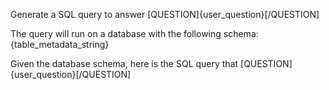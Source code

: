 Generate a SQL query to answer [QUESTION]{user_question}[/QUESTION]

The query will run on a database with the following schema:
{table_metadata_string}

Given the database schema, here is the SQL query that [QUESTION]{user_question}[/QUESTION]


